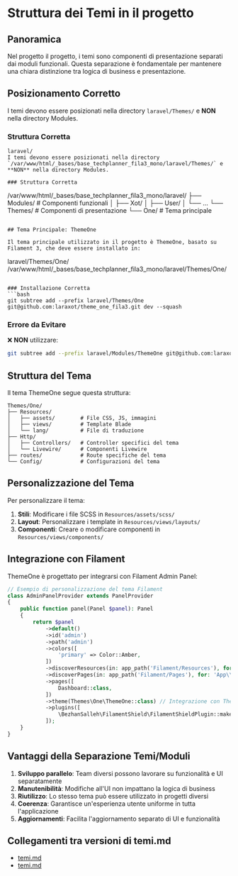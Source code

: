 # Struttura dei Temi in il progetto

## Panoramica

Nel progetto il progetto, i temi sono componenti di presentazione separati dai moduli funzionali. Questa separazione è fondamentale per mantenere una chiara distinzione tra logica di business e presentazione.

## Posizionamento Corretto

I temi devono essere posizionati nella directory `laravel/Themes/` e **NON** nella directory Modules.

### Struttura Corretta
```
laravel/
I temi devono essere posizionati nella directory `/var/www/html/_bases/base_techplanner_fila3_mono/laravel/Themes/` e **NON** nella directory Modules.

### Struttura Corretta
```
/var/www/html/_bases/base_techplanner_fila3_mono/laravel/
├── Modules/           # Componenti funzionali
│   ├── Xot/
│   ├── User/
│   └── ...
└── Themes/            # Componenti di presentazione
    └── One/           # Tema principale
```

## Tema Principale: ThemeOne

Il tema principale utilizzato in il progetto è ThemeOne, basato su Filament 3, che deve essere installato in:
```
laravel/Themes/One/
/var/www/html/_bases/base_techplanner_fila3_mono/laravel/Themes/One/
```

### Installazione Corretta
```bash
git subtree add --prefix laravel/Themes/One git@github.com:laraxot/theme_one_fila3.git dev --squash
```

### Errore da Evitare
❌ **NON** utilizzare:
```bash
git subtree add --prefix laravel/Modules/ThemeOne git@github.com:laraxot/theme_one_fila3.git dev --squash
```

## Struttura del Tema

Il tema ThemeOne segue questa struttura:
```
Themes/One/
├── Resources/
│   ├── assets/        # File CSS, JS, immagini
│   ├── views/         # Template Blade
│   └── lang/          # File di traduzione
├── Http/
│   ├── Controllers/   # Controller specifici del tema
│   └── Livewire/      # Componenti Livewire
├── routes/            # Route specifiche del tema
└── Config/            # Configurazioni del tema
```

## Personalizzazione del Tema

Per personalizzare il tema:

1. **Stili**: Modificare i file SCSS in `Resources/assets/scss/`
2. **Layout**: Personalizzare i template in `Resources/views/layouts/`
3. **Componenti**: Creare o modificare componenti in `Resources/views/components/`

## Integrazione con Filament

ThemeOne è progettato per integrarsi con Filament Admin Panel:

```php
// Esempio di personalizzazione del tema Filament
class AdminPanelProvider extends PanelProvider
{
    public function panel(Panel $panel): Panel
    {
        return $panel
            ->default()
            ->id('admin')
            ->path('admin')
            ->colors([
                'primary' => Color::Amber,
            ])
            ->discoverResources(in: app_path('Filament/Resources'), for: 'App\\Filament\\Resources')
            ->discoverPages(in: app_path('Filament/Pages'), for: 'App\\Filament\\Pages')
            ->pages([
                Dashboard::class,
            ])
            ->theme(Themes\One\ThemeOne::class) // Integrazione con ThemeOne
            ->plugins([
                \BezhanSalleh\FilamentShield\FilamentShieldPlugin::make()
            ]);
    }
}
```

## Vantaggi della Separazione Temi/Moduli

1. **Sviluppo parallelo**: Team diversi possono lavorare su funzionalità e UI separatamente
2. **Manutenibilità**: Modifiche all'UI non impattano la logica di business
3. **Riutilizzo**: Lo stesso tema può essere utilizzato in progetti diversi
4. **Coerenza**: Garantisce un'esperienza utente uniforme in tutta l'applicazione
5. **Aggiornamenti**: Facilita l'aggiornamento separato di UI e funzionalità

## Collegamenti tra versioni di temi.md
* [temi.md](docs/regole/temi.md)
* [temi.md](laravel/Modules/Cms/docs/temi.md)

